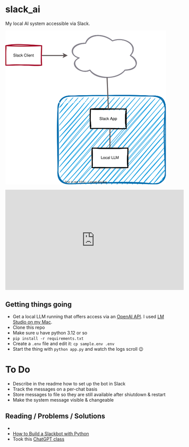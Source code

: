 # slack_ai

My local AI system accessible via Slack.

![Overview](overview.svg)

<iframe width="560" height="315" src="https://www.youtube.com/embed/8y4jwXNwdSU?si=kOrpgWPIOdjXD_Cs" title="YouTube video player" frameborder="0" allow="accelerometer; autoplay; clipboard-write; encrypted-media; gyroscope; picture-in-picture; web-share" allowfullscreen></iframe>

## Getting things going

* Get a local LLM running that offers access via an [OpenAI API](https://platform.openai.com/docs/api-reference/chat/create). I used [LM Studio on my Mac](https://lmstudio.ai).
* Clone this repo 
* Make sure u have python 3.12 or so
* `pip install -r requirements.txt`
* Create a `.env` file and edit it: `cp sample.env .env`
* Start the thing with `python app.py` and watch the logs scroll 😉

# To Do

* Describe in the readme how to set up the bot in Slack
* Track the messages on a per-chat basis
* Store messages to file so they are still available after shiutdown & restart
* Make the system message visible & changeable

## Reading / Problems / Solutions

* 
* [How to Build a Slackbot with Python](https://www.kubiya.ai/resource-post/how-to-build-a-slackbot-with-python)
* Took this [ChatGPT class](https://gist.github.com/joeddav/a11e5cc0850f0e540324177a53b547ae)




